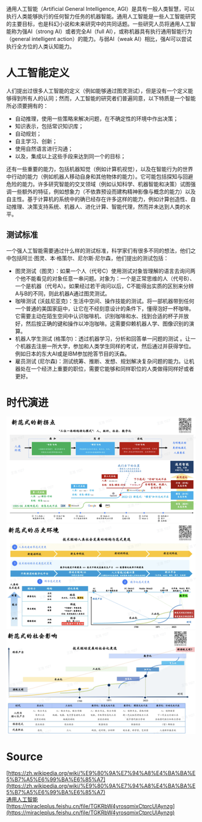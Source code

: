 通用人工智能（Artificial General Intelligence, AGI）是具有一般人类智慧，可以执行人类能够执行的任何智力任务的机器智能。通用人工智能是一些人工智能研究的主要目标，也是科幻小说和未来研究中的共同话题。一些研究人员将通用人工智能称为强AI（strong AI）或者完全AI（full AI），或称机器具有执行通用智能行为（general intelligent action）的能力。与弱AI（weak AI）相比，强AI可以尝试执行全方位的人类认知能力。
<a name="hxCat"></a>
# 人工智能定义
人们提出过很多人工智能的定义（例如能够通过图灵测试），但是没有一个定义能够得到所有人的认同；然而，人工智能的研究者们普遍同意，以下特质是一个智能所必须要拥有的：

- 自动推理，使用一些策略来解决问题，在不确定性的环境中作出决策；
- 知识表示，包括常识知识库；
- 自动规划；
- 自主学习、创新；
- 使用自然语言进行沟通；
- 以及，集成以上这些手段来达到同一个的目标；

还有一些重要的能力，包括机器知觉（例如计算机视觉），以及在智能行为的世界中行动的能力（例如机器人移动自身和其他物体的能力）。它可能包括探知与回避危险的能力。许多研究智能的交叉领域（例如认知科学、机器智能和决策）试图强调一些额外的特征，例如想象力（不依靠预设而建构精神影像与概念的能力）以及自主性。基于计算机的系统中的确已经存在许多这样的能力，例如计算创造性、自动推理、决策支持系统、机器人、进化计算、智能代理，然而并未达到人类的水平。
<a name="eVbpt"></a>
## 测试标准
一个强人工智能需要通过什么样的测试标准，科学家们有很多不同的想法，他们之中包括阿兰·图灵、本·格策尔、尼尔斯·尼尔森，他们提出的测试包括：

- 图灵测试（图灵）：如果一个人（代号C）使用测试对象皆理解的语言去询问两个他不能看见的对象任意一串问题。对象为：一个是正常思维的人（代号B）、一个是机器（代号A）。如果经过若干询问以后，C不能得出实质的区别来分辨A与B的不同，则此机器A通过图灵测试。
- 咖啡测试 (沃兹尼亚克)：生活中空间、操作技能的测试。将一部机器带到任何一个普通的美国家庭中，让它在不经刻意设计的条件下，懂得泡好一杯咖啡。它需要主动在陌生空间中认识咖啡机、识别咖啡和水、找到合适的杯子并放好，然后按正确的键和操作以冲泡咖啡。这需要仰赖机器人学、图像识别的演算。
- 机器人学生测试 (格策尔)：透过机器学习，分析和回答单一问题的测试 。让一个机器去注册一所大学，参加和人类学生同样的考试，然后通过并获得学位。例如日本的东大AI或是IBM参加抢答节目的沃森。
- 雇员测试 (尼尔森)：测试统筹、推断、发想、规划解决复杂问题的能力。让机器处在一个经济上重要的职位，需要它能够和同样职位的人类做得同样好或者更好。
<a name="wwibT"></a>
# 时代演进
![image.png](./img/1685071797606-be039f4a-3060-4ac8-b923-a05f8500f79e.png)<br />![image.png](./img/1685071845674-c3e4e8b2-6730-4c3b-b558-d6f14a9e68a0.png)<br />![image.png](./img/1685071871881-1aca0e1a-c066-44eb-8377-08820af3619f.png)





<a name="Xbk99"></a>
# Source
[https://zh.wikipedia.org/wiki/%E9%80%9A%E7%94%A8%E4%BA%BA%E5%B7%A5%E6%99%BA%E6%85%A7](https://zh.wikipedia.org/wiki/%E9%80%9A%E7%94%A8%E4%BA%BA%E5%B7%A5%E6%99%BA%E6%85%A7)<br />[通用人工智能](https://www.jiqizhixin.com/graph/technologies/f1ce4161-b3c6-4b8a-b777-2d7958fe8b89)<br />[https://miracleplus.feishu.cn/file/TGKRbW4yrosqmixCtprcUlAynzg](https://miracleplus.feishu.cn/file/TGKRbW4yrosqmixCtprcUlAynzg)
